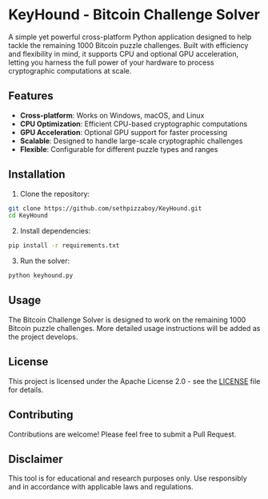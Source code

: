 # KeyHound - Bitcoin Challenge Solver

A simple yet powerful cross-platform Python application designed to help tackle the remaining 1000 Bitcoin puzzle challenges. Built with efficiency and flexibility in mind, it supports CPU and optional GPU acceleration, letting you harness the full power of your hardware to process cryptographic computations at scale.

## Features

- **Cross-platform**: Works on Windows, macOS, and Linux
- **CPU Optimization**: Efficient CPU-based cryptographic computations
- **GPU Acceleration**: Optional GPU support for faster processing
- **Scalable**: Designed to handle large-scale cryptographic challenges
- **Flexible**: Configurable for different puzzle types and ranges

## Installation

1. Clone the repository:
```bash
git clone https://github.com/sethpizzaboy/KeyHound.git
cd KeyHound
```

2. Install dependencies:
```bash
pip install -r requirements.txt
```

3. Run the solver:
```bash
python keyhound.py
```

## Usage

The Bitcoin Challenge Solver is designed to work on the remaining 1000 Bitcoin puzzle challenges. More detailed usage instructions will be added as the project develops.

## License

This project is licensed under the Apache License 2.0 - see the [LICENSE](LICENSE) file for details.

## Contributing

Contributions are welcome! Please feel free to submit a Pull Request.

## Disclaimer

This tool is for educational and research purposes only. Use responsibly and in accordance with applicable laws and regulations.
